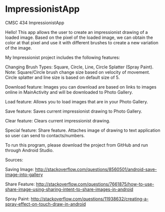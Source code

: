 # ImpressionistApp

CMSC 434 ImpressionistApp

Hello! This app allows the user to create an impressionist drawing of a loaded image. Based on the pixel of the loaded image, we can obtain the color at that pixel and use it with different brushes to create a new variation of the image.

My Impressionist project includes the following features:

Changing Brush Types: Square, Circle, Line, Circle Splatter (Spray Paint). Note: Square/Circle brush change size based on velocity of movement. Circle splatter and line size is based on default size of 5.

Download feature: Images you can download are based on links to images online in MainActivity and will be downloaded to Photo Gallery.

Load feature: Allows you to load images that are in your Photo Gallery.

Save feature: Saves current impressionist drawing to Photo Gallery.

Clear feature: Clears current impressionist drawing.

Special feature: Share feature. Attaches image of drawing to text application so user can send to contacts/numbers.

To run this program, please download the project from GitHub and run through Android Studio.

Sources:

Saving Image: http://stackoverflow.com/questions/8560501/android-save-image-into-gallery

Share Feature: http://stackoverflow.com/questions/7661875/how-to-use-share-image-using-sharing-intent-to-share-images-in-android

Spray Paint: http://stackoverflow.com/questions/11938632/creating-a-spray-effect-on-touch-draw-in-android
